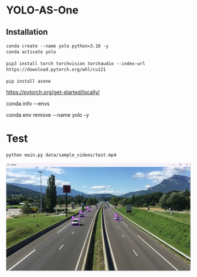 # YOLO-AS-One

## Installation

```
conda create --name yolo python=3.10 -y
conda activate yolo

pip3 install torch torchvision torchaudio --index-url https://download.pytorch.org/whl/cu121

pip install asone
```

https://pytorch.org/get-started/locally/

conda info --envs

conda env remove --name yolo -y

# Test

```
python main.py data/sample_videos/test.mp4
```

![example1](/assets/1.jpg)

